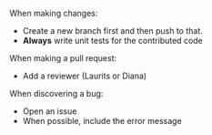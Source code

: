 When making changes:
* Create a new branch first and then push to that.
* **Always** write unit tests for the contributed code

When making a pull request:
* Add a reviewer (Laurits or Diana)

When discovering a bug:
* Open an issue
* When possible, include the error message
